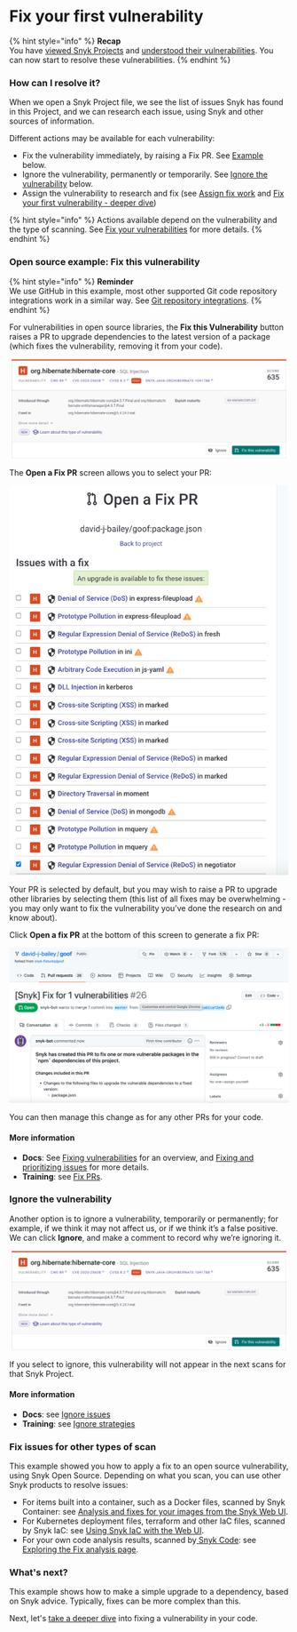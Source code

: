 # Fix your first vulnerability

{% hint style="info" %}
**Recap**\
You have [viewed Snyk Projects](view-your-first-snyk-projects.md) and [understood their vulnerabilities](understand-your-vulnerabilities.md). You can now start to resolve these vulnerabilities.
{% endhint %}

### How can I resolve it?

When we open a Snyk Project file, we see the list of issues Snyk has found in this Project, and we can research each issue, using Snyk and other sources of information.

Different actions may be available for each vulnerability:

* Fix the vulnerability immediately, by raising a Fix PR. See [Example](fix-your-first-vulnerability.md#open-source-example-fix-this-vulnerability) below.
* Ignore the vulnerability, permanently or temporarily. See [Ignore the vulnerability](fix-your-first-vulnerability.md#ignore-the-vulnerability) below.
* Assign the vulnerability to research and fix (see [Assign fix work](assign-fix-work.md) and [Fix your first vulnerability - deeper dive](fix-your-first-vulnerability-deeper-dive.md))

{% hint style="info" %}
Actions available depend on the vulnerability and the type of scanning. See [Fix your vulnerabilities](https://docs.snyk.io/features/fixing-and-prioritizing-issues/issue-management/remediate-your-vulnerabilities) for more details.
{% endhint %}

### Open source example: Fix this vulnerability

{% hint style="info" %}
**Reminder**\
We use GitHub in this example, most other supported Git code repository integrations work in a similar way. See [Git repository integrations](https://docs.snyk.io/integrations/git-repository-scm-integrations).
{% endhint %}

For vulnerabilities in open source libraries, the **Fix this Vulnerability** button raises a PR to upgrade dependencies to the latest version of a package (which fixes the vulnerability, removing it from your code).

![](<../../.gitbook/assets/image (68).png>)

The **Open a Fix PR** screen allows you to select your PR:

![](<../../.gitbook/assets/image (177).png>)

Your PR is selected by default, but you may wish to raise a PR to upgrade other libraries by selecting them (this list of all fixes may be overwhelming - you may only want to fix the vulnerability you’ve done the research on and know about).

Click **Open a fix PR** at the bottom of this screen to generate a fix PR:

![](<../../.gitbook/assets/image (355).png>)

You can then manage this change as for any other PRs for your code.

#### More information

* **Docs**: See [Fixing vulnerabilities](https://docs.snyk.io/snyk-open-source/open-source-basics/fixing-vulnerabilities) for an overview, and [Fixing and prioritizing issues](https://docs.snyk.io/fixing-and-prioritizing-issues) for more details.
* **Training**: see [Fix PRs](https://training.snyk.io/learn/course/introduction-to-the-snyk-ui/issue-fix-options/open-source-fix-advice?page=1).

### Ignore the vulnerability

Another option is to ignore a vulnerability, temporarily or permanently; for example, if we think it may not affect us, or if we think it’s a false positive. We can click **Ignore**, and make a comment to record why we’re ignoring it.

![](<../../.gitbook/assets/image (227) (1).png>)

If you select to ignore, this vulnerability will not appear in the next scans for that Snyk Project.

#### More information

* **Docs**: see [Ignore issues](https://docs.snyk.io/features/fixing-and-prioritizing-issues/issue-management/ignore-issues)
* **Training**: see [Ignore strategies](https://training.snyk.io/courses/ignore-strategies)

### Fix issues for other types of scan

This example showed you how to apply a fix to an open source vulnerability, using Snyk Open Source. Depending on what you scan, you can use other Snyk products to resolve issues:

* For items built into a container, such as a Docker files, scanned by Snyk Container: see [Analysis and fixes for your images from the Snyk Web UI](../../products/snyk-container/getting-around-the-snyk-container-ui/analysis-and-remediation-for-your-images-from-the-snyk-app.md).
* For Kubernetes deployment files, terraform and other IaC files, scanned by Snyk IaC: see [Using Snyk IaC with the Web UI](../../products/snyk-infrastructure-as-code/using-snyk-iac-via-web.md).
* For your own code analysis results, scanned by[ Snyk Code](../../products/snyk-code/): see [Exploring the Fix analysis page](https://docs.snyk.io/products/snyk-code/exploring-and-working-with-the-snyk-code-results/exploring-the-vulnerability-issues-discovered-by-snyk-code/exploring-the-data-flow-and-fix-analysis-pages-of-an-issue/exploring-the-fix-analysis-page).[ ](../../products/snyk-code/exploring-and-working-with-the-snyk-code-results/using-snyk-code-web.md)

### What's next?

This example shows how to make a simple upgrade to a dependency, based on Snyk advice. Typically, fixes can be more complex than this.

Next, let's [take a deeper dive](fix-your-first-vulnerability-deeper-dive.md) into fixing a vulnerability in your code.
